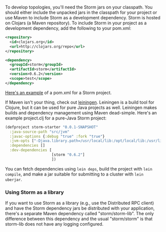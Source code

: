 To develop topologies, you'll need the Storm jars on your classpath. You should either include the unpacked jars in the classpath for your project or use Maven to include Storm as a development dependency. Storm is hosted on Clojars (a Maven repository). To include Storm in your project as a development dependency, add the following to your pom.xml:

```xml
<repository>
  <id>clojars.org</id>
  <url>http://clojars.org/repo</url>
</repository>
```

```xml
<dependency>
  <groupId>storm</groupId>
  <artifactId>storm</artifactId>
  <version>0.6.2</version>
  <scope>test</scope>
</dependency>
```

[Here's an example](https://github.com/nathanmarz/storm-starter/blob/master/m2-pom.xml) of a pom.xml for a Storm project.

If Maven isn't your thing, check out [leiningen](https://github.com/technomancy/leiningen). Leiningen is a build tool for Clojure, but it can be used for pure Java projects as well. Leiningen makes builds and dependency management using Maven dead-simple. Here's an example project.clj for a pure-Java Storm project:

```clojure
(defproject storm-starter "0.0.1-SNAPSHOT"
  :java-source-path "src/jvm"
  :javac-options {:debug "true" :fork "true"}
  :jvm-opts ["-Djava.library.path=/usr/local/lib:/opt/local/lib:/usr/lib"]
  :dependencies []
  :dev-dependencies [
                     [storm "0.6.2"]
                     ])
```

You can fetch dependencies using `lein deps`, build the project with `lein compile`, and make a jar suitable for submitting to a cluster with `lein uberjar`. 

### Using Storm as a library

If you want to use Storm as a library (e.g., use the Distributed RPC client) and have the Storm dependency jars be distributed with your application, there's a separate Maven dependency called "storm/storm-lib". The only difference between this dependency and the usual "storm/storm" is that storm-lib does not have any logging configured. 